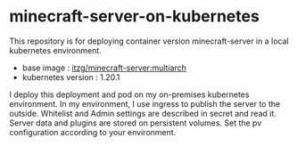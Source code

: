 # minecraft-server-on-kubernetes

This repository is for deploying container version minecraft-server in a local kubernetes environment.

- base image : [itzg/minecraft-server:multiarch](https://hub.docker.com/r/itzg/minecraft-server)
- kubernetes version : 1.20.1

 I deploy this deployment and pod on my on-premises kubernetes environment. In my environment, I use ingress to publish the server to the outside. Whitelist and Admin settings are described in secret and read it. Server data and plugins are stored on persistent volumes. Set the pv configuration according to your environment.

